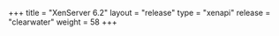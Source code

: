 +++
title = "XenServer 6.2"
layout = "release"
type = "xenapi"
release = "clearwater"
weight = 58
+++
